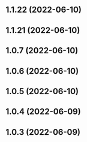## 1.1.22 (2022-06-10)




## 1.1.21 (2022-06-10)




## 1.0.7 (2022-06-10)




## 1.0.6 (2022-06-10)




## 1.0.5 (2022-06-10)




## 1.0.4 (2022-06-09)




## 1.0.3 (2022-06-09)




